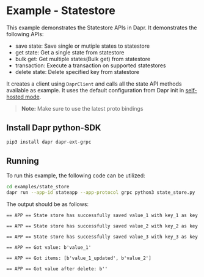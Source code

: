 # Example - Statestore

This example demonstrates the Statestore APIs in Dapr.
It demonstrates the following APIs:
* save state: Save single or mutiple states to statestore
* get state: Get a single state from statestore
* bulk get: Get multiple states(Bulk get) from statestore
* transaction: Execute a transaction on supported statestores
* delete state: Delete specified key from statestore


It creates a client using `DaprClient` and calls all the state API methods available as example.
It uses the default configuration from Dapr init in [self-hosted mode](https://github.com/dapr/cli#install-dapr-on-your-local-machine-self-hosted). 

> **Note:** Make sure to use the latest proto bindings


## Install Dapr python-SDK

```bash
pip3 install dapr dapr-ext-grpc
```

## Running

To run this example, the following code can be utilized:

```bash
cd examples/state_store
dapr run --app-id stateapp --app-protocol grpc python3 state_store.py
```

The output should be as follows:

```
== APP == State store has successfully saved value_1 with key_1 as key

== APP == State store has successfully saved value_2 with key_2 as key

== APP == State store has successfully saved value_3 with key_3 as key

== APP == Got value: b'value_1'

== APP == Got items: [b'value_1_updated', b'value_2']

== APP == Got value after delete: b''
```